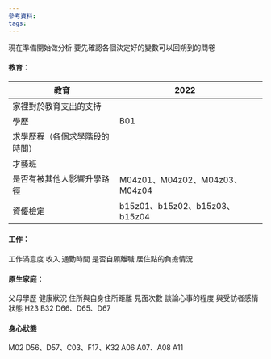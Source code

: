```yaml
---
參考資料:
tags:
---
```

現在準備開始做分析
要先確認各個決定好的變數可以回朔到的問卷
#### 教育：



| 教育                  | 2022                        |     |
| ------------------- | --------------------------- | --- |
| 家裡對於教育支出的支持<br>     |                             |     |
| 學歷<br>              | B01                         |     |
| 求學歷程（各個求學階段的時間）<br> |                             |     |
| 才藝班<br>             |                             |     |
| 是否有被其他人影響升學路徑       | M04z01、M04z02、M04z03、M04z04 |     |
| 資優檢定                | b15z01、b15z02、b15z03、b15z04 |     |

#### 工作：
工作滿意度
收入
通勤時間
是否自願離職
居住點的負擔情況
#### 原生家庭：
父母學歷
健康狀況
住所與自身住所距離
見面次數
談論心事的程度
與受訪者感情狀態
H23
B32
D66、D65、D67
#### 身心狀態
M02
D56、D57、C03、F17、K32
A06
A07、A08
A11